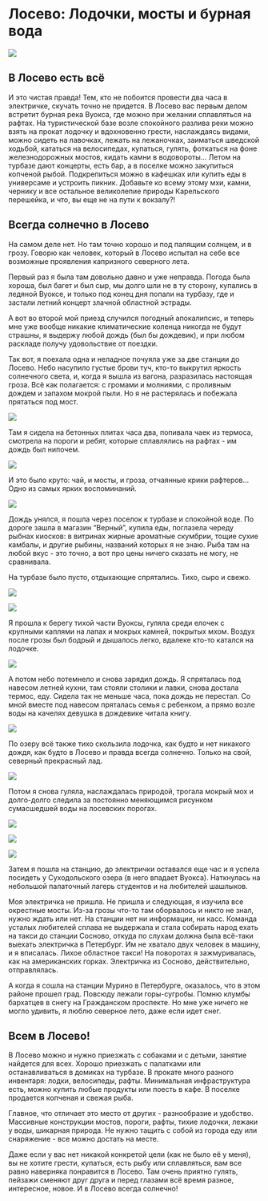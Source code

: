 # Лосево: Лодочки, мосты и бурная вода

[![](photos/01.jpg)](photos/01.jpg)

## В Лосево есть всё

И это чистая правда! Тем, кто не побоится провести два часа в электричке, скучать точно не придется. В Лосево вас первым делом встретит бурная река Вуокса, где можно при желании сплавляться на рафтах. На туристической базе возле спокойного разлива реки можно взять на прокат лодочку и вдохновенно грести, наслаждаясь видами, можно сидеть на лавочках, лежать на лежаночках, заиматься шведской ходьбой, кататься на велосипедах, купаться, гулять, фоткаться на фоне железнодорожных мостов, кидать камни в водовороты… Летом на турбазе дают концерты, есть бар, а в поселке можно закупиться копченой рыбой. Подкрепиться можно в кафешках или купить еды в универсаме и устроить пикник. Добавьте ко всему этому мхи, камни, чернику и все остальное великолепие природы Карельского перешейка, и что, вы еще не на пути к вокзалу?!

## Всегда солнечно в Лосево

На самом деле нет. Но там точно хорошо и под палящим солнцем, и в грозу. Говорю как человек, который в Лосево испытал на себе все возможные проявления капризного северного лета.

Первый раз я была там довольно давно и уже неправда. Погода была хороша, был багет и был сыр, мы долго шли не в ту сторону, купались в ледяной Вуоксе, и только под конец дня попали на турбазу, где и застали летний концерт злачной областной эстрады.

А вот во второй мой приезд случился погодный апокалипсис, и теперь мне уже вообще никакие климатические коленца никогда не будут страшны, я выдержу любой дождь (был бы дождевик), и при любом раскладе получу удовольствие от  поездки.

Так вот, я поехала одна и неладное почуяла уже за две станции до Лосево. Небо насупило густые брови туч, кто-то выкрутил яркость солнечного света, и, когда я вышла из вагона, разразилась настоящая гроза. Всё как полагается: с громами и молниями, с проливным дождем и запахом мокрой пыли. Но я не растерялась и побежала прятаться под мост.

[![](photos/02.jpg)](photos/02.jpg)

Там я сидела на бетонных плитах часа два, попивала чаек из термоса, смотрела на пороги и ребят, которые сплавлялись на рафтах - им дождь был нипочем.

[![](photos/03.jpg)](photos/03.jpg)

И это было круто: чай, и мосты, и гроза, отчаянные крики рафтеров… Одно из самых ярких воспоминаний.

[![](photos/04.jpg)](photos/04.jpg)

Дождь унялся, я пошла через поселок к турбазе и спокойной воде. По дороге зашла в магазин “Верный”, купила еды, поглазела череду рыбнах киосков: в витринах жирные ароматные скумбрии, тощие сухие камбалы, и другие рыбины, названий которых я не знаю. Рыба там на любой вкус - это точно, а вот про цены ничего сказать не могу, не сравнивала.

На турбазе было пусто, отдыхающие спрятались. Тихо, сыро и свежо.

[![](photos/05.jpg)](photos/05.jpg)

[![](photos/06.jpg)](photos/06.jpg)

Я прошла к берегу тихой части Вуоксы, гуляла среди елочек с крупными каплями на лапах и мокрых камней, покрытых мхом. Воздух после грозы был бодрый и дышалось легко, вдалеке кто-то катался на лодочке.

[![](photos/07.jpg)](photos/07.jpg)

А потом небо потемнело и снова зарядил дождь. Я спряталась под навесом летней кухни, там стояли столики и лавки, снова достала термос, еду. Сидела так не меньше часа, пока дождь не перестал. Со мной вместе под навесом пряталась семья с ребенком, а прямо возле воды на качелях девушка в дождевике читала книгу.

[![](photos/08.jpg)](photos/08.jpg)

По озеру всё также тихо скользила лодочка, как будто и нет никакого дождя, как будто в Лосево и правда всегда солнечно. Только на свой, северный прекрасный лад.

[![](photos/09.jpg)](photos/09.jpg)

Потом я снова гуляла, наслаждалась природой, трогала мокрый мох и долго-долго следила за постоянно меняющимся рисунком сумасшедшей воды на лосевских порогах.

[![](photos/10.jpg)](photos/10.jpg)

[![](photos/11.jpg)](photos/11.jpg)

[![](photos/12.jpg)](photos/12.jpg)

Затем я пошла на станцию, до электрички оставался еще час и я успела посидеть у Суходольского озера (в него впадает Вуокса). Наткнулась на небольшой палаточный лагерь студентов и на любителей шашлыков.

Моя электричка не пришла. Не пришла и следующая, я изучила все окрестные мосты. Из-за грозы что-то там оборвалось и никто не знал, нужно ждать или нет. На станции нет ни информации, ни касс. Команда усталых любителей сплава не выдержала и стала собирать народ ехать на такси до станции Сосново, откуда по слухам должна была всё-таки выехать электричка в Петербург. Им не хватало двух человек в машину, и я вписалась. Лихое областное такси! На поворотах я зажмуривалась, как на американских горках. Электричка из Сосново, действительно, отправлялась.

А когда я сошла на станции Мурино в Петербурге, оказалось, что в этом районе прошел град. Повсюду лежали горы-сугробы. Помню клумбы бархатцев в снегу на Гражданском проспекте. Но мне уже ничего не могло удивить, я люблю северное лето, даже если идет снег.

## Всем в Лосево!

В Лосево можно и нужно приезжать с собаками и с детьми, занятие найдется для всех. Хорошо приезжать с палатками или останавливаться в домиках на турбазе. В прокате много разного инвентаря: лодки, велосипеды, рафты. Минимальная инфраструктура есть, можно купить любые продукты или поесть в кафе. В поселке продается копченая и свежая рыба.

Главное, что отличает это место от других - разнообразие и удобство. Массивные конструкции мостов, пороги, рафты, тихие лодочки, лежаки у воды, шикарная природа. Не нужно тащить с собой из города еду или снаряжение - все можно достать на месте.

Даже если у вас нет никакой конкретой цели (как не было её у меня), вы не хотите грести, купаться, есть рыбу или сплавляться, вам все равно наверняка понравится в Лосево. Там очень приятно гулять, пейзажи сменяют друг друга и перед глазами всё время разное, интересное, новое. И в Лосево всегда солнечно!